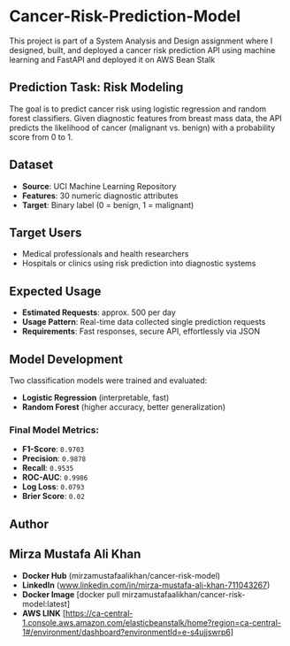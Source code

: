 # Cancer-Risk-Prediction-Model
This project is part of a System Analysis and Design assignment where I designed, built, and deployed a cancer risk prediction API using machine learning and FastAPI and deployed it on AWS Bean Stalk

## Prediction Task: Risk Modeling
The goal is to predict cancer risk using logistic regression and random forest classifiers. Given diagnostic features from breast mass data, the API predicts the likelihood of cancer (malignant vs. benign) with a probability score from 0 to 1.

## Dataset
- **Source**: UCI Machine Learning Repository
- **Features**: 30 numeric diagnostic attributes
- **Target**: Binary label (0 = benign, 1 = malignant)

## Target Users
- Medical professionals and health researchers
- Hospitals or clinics using risk prediction into diagnostic systems

## Expected Usage
- **Estimated Requests**: approx. 500 per day
- **Usage Pattern**: Real-time data collected single prediction requests
- **Requirements**: Fast responses, secure API, effortlessly via JSON
  
## Model Development
Two classification models were trained and evaluated:
- **Logistic Regression** (interpretable, fast)
- **Random Forest** (higher accuracy, better generalization)

### Final Model Metrics:
- **F1-Score**: `0.9703`
- **Precision**: `0.9878`
- **Recall**: `0.9535`
- **ROC-AUC**: `0.9986`
- **Log Loss**: `0.0793`
- **Brier Score**: `0.02`

## Author
## Mirza Mustafa Ali Khan 
- **Docker Hub** (mirzamustafaalikhan/cancer-risk-model) 
- **LinkedIn** (www.linkedin.com/in/mirza-mustafa-ali-khan-711043267)
- **Docker Image** [docker pull mirzamustafaalikhan/cancer-risk-model:latest]
- **AWS LINK** [https://ca-central-1.console.aws.amazon.com/elasticbeanstalk/home?region=ca-central-1#/environment/dashboard?environmentId=e-s4ujjswrp6]
